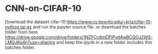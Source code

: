 # CNN-on-CIFAR-10
Download the dataset cifar-10 https://www.cs.toronto.edu/~kriz/cifar-10-python.tar.gz
and run the jupyter source file.
or download the batches folder from here https://drive.google.com/drive/folders/1NZFCc6mDFIPvd4wBCQOJ2WS-LMQJKq4n?usp=sharing and keep the ipynb in a new folder includes this batches folder.

